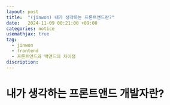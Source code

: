 ```yaml
---
layout: post
title:  "(jinwon) 내가 생각하는 프론트앤드란?"
date:   2024-11-09 00:21:00 +09:00
categories: notice
usemathjax: true
tag:
  - jinwon
  - frontend
  - 프론트앤드와 백앤드의 차이점
discription: 
---
```


# 내가 생각하는 프론트앤드 개발자란?